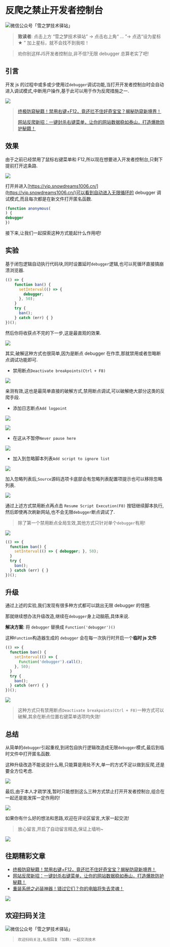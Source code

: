# 反爬之禁止开发者控制台

![微信公众号「雪之梦技术驿站」](/assets/picgo/6f3b53a1d54f77563e71b92645f520a7.gif)

> **致读者**: 点击上方 “雪之梦技术驿站” → 点击右上角“ ... ”→ 点选“设为星标 ★ ” 加上星标，就不会找不到我啦！

> 劝你别这样JS开发者控制台,非不信?无限 debugger 总算老实了吧!

## 引言

开发 js 的过程中或多或少使用过`debugger`调试功能,当打开开发者控制台时会自动进入调试模式,中断用户操作,基于此可以用于作为反爬措施之一.

![](/assets/picgo/368e3c85f72768497360d0037e6c26c5.png)

> [终极防窥秘籍！禁用右键+F12，竟还拦不住好奇宝宝？揭秘防窥新境界！](https://mp.weixin.qq.com/s?__biz=MzU3NTc1MDMwOQ==&mid=2247485664&idx=1&sn=b3cccb1d3da0c4dc4c3fe67312dba788&chksm=fd1f212aca68a83c7ba61f9f930b3d21aa700d5b4dee7beb3c793a707e5858eeddb1c7d18a26&token=440466482&lang=zh_CN#rd)
>
> [网站反爬新招：一键封杀右键菜单，让你的网站数据稳如泰山，打造爆款防护秘籍！
> ](https://mp.weixin.qq.com/s?__biz=MzU3NTc1MDMwOQ==&mid=2247485592&idx=1&sn=fd2b78bddddca9727d10bf982316ed6d&chksm=fd1f2152ca68a844b97a3deda3182eff380766c74061b492f628394d86aa8af15a3ec6d82408&token=440466482&lang=zh_CN#rd)

## 效果

由于之前已经禁用了鼠标右键菜单和 F12,所以现在想要进入开发者控制台,只剩下提前打开这条路.

![](/assets/picgo/18309428a5ff9b6aa34155dc8734b8ad.gif)

打开并进入[https://vip.snowdreams1006.cn/](https://vip.snowdreams1006.cn/)可以看到自动进入无限循环的 debugger 调试模式,而且每次都是在新文件打开匿名函数.

```js
(function anonymous(
) {
debugger
})
```

接下来,让我们一起探索这种方式能起什么作用吧!

## 实验

基于闭包逻辑自动执行代码块,同时设置延时`debugger`逻辑,也可以死循环直接搞崩溃浏览器.

```js
(() => {
    function ban() {
      setInterval(() => {
        debugger;
      }, 50);
    }
    try {
      ban();
    } catch (err) { }
})();
```

然后你将收获点不完的下一步,这是最直观的效果.

![](/assets/picgo/debb7d7b1a9195f923f7c50111fb5c1a.gif)

其实,破解这种方式也很简单,因为是断点 debugger 在作祟,那就禁用或者忽略断点调试功能即可.

- 禁用断点`Deactivate breakpoints(Ctrl + F8)`

![](/assets/picgo/ff1d051628837aab545d3f031eca366e.png)

亲测有效,这也是最简单直接的破解方式,禁用断点调试,可以破解绝大部分这类的反爬手段.

- 添加日志断点`Add logpoint`

![](/assets/picgo/838cd21e3fdc53044353a82efe5438e7.png)

![](/assets/picgo/1ab079188bcc437beb643bcdf56202e0.png)

- 在这从不暂停`Never pause here`

![](/assets/picgo/f1dd545fc09c42a683c36330e5286e46.png)

- 加入到忽略脚本列表`Add script to ignore list`

![](/assets/picgo/52b01237759b34272f40df83d79c681b.png)

加入忽略列表后,`Source`源码选项卡底部会有忽略列表配置项提示也可以移除忽略列表.

![](/assets/picgo/cb0f310813887c6bf073cf3d8a55b2c0.png)

通过上述方式禁用断点再点击 `Resume Script Execution(F8)` 按钮继续脚本执行,然后即使再次刷新网站,也不会无限`debugger`断点调试了.

> 除了第一个禁用断点全局生效,其他方式只针对单个`debugger`有用!

![](/assets/picgo/dd575a88069681febff9ee35938d0616.png)

```js
(() => {
  function ban() {
    setInterval(() => { debugger; }, 50);
  }
  try {
    ban();
  } catch (err) { }
})();
```

## 升级

通过上述的实验,我们发现有很多种方式都可以跳出无限 debugger 的怪圈.

那就继续想办法升级改造,继续在`debugger`身上动脑筋,具体来说.

**解决方案**: 将 `debugger` 替换成 `Function('debugger')()`

这种`Function`构造器生成的 `debugger` 会在每一次执行时开启一个**临时 js 文件**

```js
(() => {
  function ban() {
    setInterval(() => {
      Function('debugger').call();
    }, 50);
  }
  try {
    ban();
  } catch (err) { }
})();
```

![](/assets/picgo/b6255cd2be74dfc6b879bc2be93e9681.gif)

> 这种方式只有禁用断点`Deactivate breakpoints(Ctrl + F8)`一种方式可以破解,其余在断点位置右键菜单选项均失效!

## 总结

从简单的`debugger`引起重视,到闭包自执行逻辑改造成无限`debugger`模式,最后到临时文件中打开匿名函数.

这种升级改造不能说没什么用,只能算是用处不大,单一的方式不足以做到反爬,还是要全方位考虑.

![](/assets/picgo/27a7c5cd2c46a6334faa7a6f8bc55c45.png)

最后,由于本人才疏学浅,暂时只能想到这么三种方式禁止打开开发者控制台,组合在一起还是能发挥一定作用的!

![](/assets/picgo/712cfa5327f57766ce92cc83c7ab2569.png)

如果你有什么好的想法和思路,欢迎在评论区留言,大家一起交流!

> 放心留言,开启了自动留言精选,保证上墙哟~

![](/assets/picgo/cd9f7e9d2938f5974adc667be85e1c78.png)

## 往期精彩文章

- [终极防窥秘籍！禁用右键+F12，竟还拦不住好奇宝宝？揭秘防窥新境界！](https://mp.weixin.qq.com/s?__biz=MzU3NTc1MDMwOQ==&mid=2247485664&idx=1&sn=b3cccb1d3da0c4dc4c3fe67312dba788&chksm=fd1f212aca68a83c7ba61f9f930b3d21aa700d5b4dee7beb3c793a707e5858eeddb1c7d18a26&token=440466482&lang=zh_CN#rd)
- [网站反爬新招：一键封杀右键菜单，让你的网站数据稳如泰山，打造爆款防护秘籍！
  ](https://mp.weixin.qq.com/s?__biz=MzU3NTc1MDMwOQ==&mid=2247485592&idx=1&sn=fd2b78bddddca9727d10bf982316ed6d&chksm=fd1f2152ca68a844b97a3deda3182eff380766c74061b492f628394d86aa8af15a3ec6d82408&token=440466482&lang=zh_CN#rd)
- [重装系统之必装神器！错过它们？你的电脑将失去灵魂！](https://mp.weixin.qq.com/s?__biz=MzkyODczMzMyNA==&mid=2247484509&idx=1&sn=ab610cdda5a19e6d93584eb47e1ca90b&chksm=c34ad19f34396970754c7c675842c376c463517d186ca0a2625d0f5e1c93fba1294ffbfbe2b1&mpshare=1&scene=1&srcid=0830xWe7y9ghVDMQCa1Nc1Aa&sharer_shareinfo=7bd783bffb92c8b1f5b6300d76562b33&sharer_shareinfo_first=7bd783bffb92c8b1f5b6300d76562b33#rd)

![](/assets/picgo/31f9180b2c2601eb166e885a92d804e3.jpg)

## 欢迎扫码关注

![微信公众号「雪之梦技术驿站」](/assets/picgo/a92b2e6f79ec25e79869ec6783fba19a.jpg)

> `欢迎扫码关注,私信回复『加群』一起交流技术`
